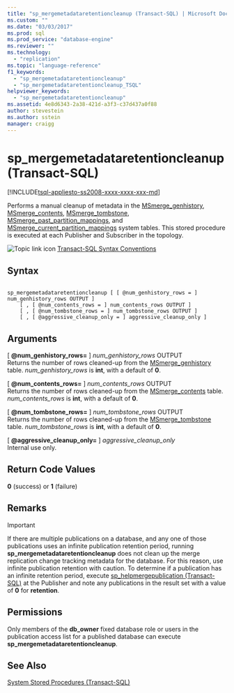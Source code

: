 ```yaml
---
title: "sp_mergemetadataretentioncleanup (Transact-SQL) | Microsoft Docs"
ms.custom: ""
ms.date: "03/03/2017"
ms.prod: sql
ms.prod_service: "database-engine"
ms.reviewer: ""
ms.technology: 
  - "replication"
ms.topic: "language-reference"
f1_keywords: 
  - "sp_mergemetadataretentioncleanup"
  - "sp_mergemetadataretentioncleanup_TSQL"
helpviewer_keywords: 
  - "sp_mergemetadataretentioncleanup"
ms.assetid: 4e8d6343-2a38-421d-a3f3-c37d437a0f88
author: stevestein
ms.author: sstein
manager: craigg
---
```

# sp_mergemetadataretentioncleanup (Transact-SQL)
[!INCLUDE[tsql-appliesto-ss2008-xxxx-xxxx-xxx-md](../../includes/tsql-appliesto-ss2008-xxxx-xxxx-xxx-md.md)]

  Performs a manual cleanup of metadata in the [MSmerge_genhistory](../../relational-databases/system-tables/msmerge-genhistory-transact-sql.md), [MSmerge_contents](../../relational-databases/system-tables/msmerge-contents-transact-sql.md), [MSmerge_tombstone](../../relational-databases/system-tables/msmerge-tombstone-transact-sql.md), [MSmerge_past_partition_mappings](../../relational-databases/system-tables/msmerge-past-partition-mappings-transact-sql.md), and [MSmerge_current_partition_mappings](../../relational-databases/system-tables/msmerge-current-partition-mappings.md) system tables. This stored procedure is executed at each Publisher and Subscriber in the topology.  
  
 ![Topic link icon](../../database-engine/configure-windows/media/topic-link.gif "Topic link icon") [Transact-SQL Syntax Conventions](../../t-sql/language-elements/transact-sql-syntax-conventions-transact-sql.md)  
  
## Syntax  
  
```  
  
sp_mergemetadataretentioncleanup [ [ @num_genhistory_rows = ] num_genhistory_rows OUTPUT ]  
    [ , [ @num_contents_rows = ] num_contents_rows OUTPUT ]   
    [ , [ @num_tombstone_rows = ] num_tombstone_rows OUTPUT ]   
    [ , [ @aggressive_cleanup_only = ] aggressive_cleanup_only ]  
```  
  
## Arguments  
 [ **@num_genhistory_rows=** ] *num_genhistory_rows* OUTPUT  
 Returns the number of rows cleaned-up from the [MSmerge_genhistory](../../relational-databases/system-tables/msmerge-genhistory-transact-sql.md) table. *num_genhistory_rows* is **int**, with a default of **0**.  
  
 [ **@num_contents_rows=** ] *num_contents_rows* OUTPUT  
 Returns the number of rows cleaned-up from the [MSmerge_contents](../../relational-databases/system-tables/msmerge-contents-transact-sql.md) table. *num_contents_rows* is **int**, with a default of **0**.  
  
 [ **@num_tombstone_rows=** ] *num_tombstone_rows* OUTPUT  
 Returns the number of rows cleaned-up from the [MSmerge_tombstone](../../relational-databases/system-tables/msmerge-tombstone-transact-sql.md) table. *num_tombstone_rows* is **int**, with a default of **0**.  
  
 [ **@aggressive_cleanup_only=** ] *aggressive_cleanup_only*  
 Internal use only.  
  
## Return Code Values  
 **0** (success) or **1** (failure)  
  
## Remarks  
  
> [!IMPORTANT]  
>  If there are multiple publications on a database, and any one of those publications uses an infinite publication retention period, running **sp_mergemetadataretentioncleanup** does not clean up the merge replication change tracking metadata for the database. For this reason, use infinite publication retention with caution. To determine if a publication has an infinite retention period, execute [sp_helpmergepublication &#40;Transact-SQL&#41;](../../relational-databases/system-stored-procedures/sp-helpmergepublication-transact-sql.md) at the Publisher and note any publications in the result set with a value of **0** for **retention**.  
  
## Permissions  
 Only members of the **db_owner** fixed database role or users in the publication access list for a published database can execute **sp_mergemetadataretentioncleanup**.  
  
## See Also  
 [System Stored Procedures &#40;Transact-SQL&#41;](../../relational-databases/system-stored-procedures/system-stored-procedures-transact-sql.md)  
  
  
